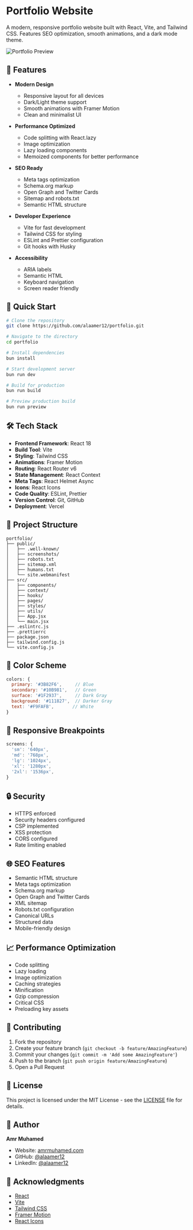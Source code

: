 # Portfolio Website

A modern, responsive portfolio website built with React, Vite, and Tailwind CSS. Features SEO optimization, smooth animations, and a dark mode theme.

![Portfolio Preview](public/screenshots/home.png)

## 🌟 Features

- **Modern Design**
  - Responsive layout for all devices
  - Dark/Light theme support
  - Smooth animations with Framer Motion
  - Clean and minimalist UI

- **Performance Optimized**
  - Code splitting with React.lazy
  - Image optimization
  - Lazy loading components
  - Memoized components for better performance

- **SEO Ready**
  - Meta tags optimization
  - Schema.org markup
  - Open Graph and Twitter Cards
  - Sitemap and robots.txt
  - Semantic HTML structure

- **Developer Experience**
  - Vite for fast development
  - Tailwind CSS for styling
  - ESLint and Prettier configuration
  - Git hooks with Husky

- **Accessibility**
  - ARIA labels
  - Semantic HTML
  - Keyboard navigation
  - Screen reader friendly

## 🚀 Quick Start

```bash
# Clone the repository
git clone https://github.com/alaamer12/portfolio.git

# Navigate to the directory
cd portfolio

# Install dependencies
bun install

# Start development server
bun run dev

# Build for production
bun run build

# Preview production build
bun run preview
```

## 🛠️ Tech Stack

- **Frontend Framework**: React 18
- **Build Tool**: Vite
- **Styling**: Tailwind CSS
- **Animations**: Framer Motion
- **Routing**: React Router v6
- **State Management**: React Context
- **Meta Tags**: React Helmet Async
- **Icons**: React Icons
- **Code Quality**: ESLint, Prettier
- **Version Control**: Git, GitHub
- **Deployment**: Vercel

## 📁 Project Structure

```
portfolio/
├── public/
│   ├── .well-known/
│   ├── screenshots/
│   ├── robots.txt
│   ├── sitemap.xml
│   ├── humans.txt
│   └── site.webmanifest
├── src/
│   ├── components/
│   ├── context/
│   ├── hooks/
│   ├── pages/
│   ├── styles/
│   ├── utils/
│   ├── App.jsx
│   └── main.jsx
├── .eslintrc.js
├── .prettierrc
├── package.json
├── tailwind.config.js
└── vite.config.js
```

## 🎨 Color Scheme

```javascript
colors: {
  primary: '#3B82F6',     // Blue
  secondary: '#10B981',   // Green
  surface: '#1F2937',     // Dark Gray
  background: '#111827',  // Darker Gray
  text: '#F9FAFB',       // White
}
```

## 📱 Responsive Breakpoints

```javascript
screens: {
  'sm': '640px',
  'md': '768px',
  'lg': '1024px',
  'xl': '1280px',
  '2xl': '1536px',
}
```

## 🔒 Security

- HTTPS enforced
- Security headers configured
- CSP implemented
- XSS protection
- CORS configured
- Rate limiting enabled

## 🌐 SEO Features

- Semantic HTML structure
- Meta tags optimization
- Schema.org markup
- Open Graph and Twitter Cards
- XML sitemap
- Robots.txt configuration
- Canonical URLs
- Structured data
- Mobile-friendly design

## 📈 Performance Optimization

- Code splitting
- Lazy loading
- Image optimization
- Caching strategies
- Minification
- Gzip compression
- Critical CSS
- Preloading key assets

## 🤝 Contributing

1. Fork the repository
2. Create your feature branch (`git checkout -b feature/AmazingFeature`)
3. Commit your changes (`git commit -m 'Add some AmazingFeature'`)
4. Push to the branch (`git push origin feature/AmazingFeature`)
5. Open a Pull Request

## 📝 License

This project is licensed under the MIT License - see the [LICENSE](LICENSE) file for details.

## 👤 Author

**Amr Muhamed**
- Website: [amrmuhamed.com](https://amrmuhamed.com)
- GitHub: [@alaamer12](https://github.com/alaamer12)
- LinkedIn: [@alaamer12](https://www.linkedin.com/in/al-aamer-0b0709265/)

## 🙏 Acknowledgments

- [React](https://reactjs.org/)
- [Vite](https://vitejs.dev/)
- [Tailwind CSS](https://tailwindcss.com/)
- [Framer Motion](https://www.framer.com/motion/)
- [React Icons](https://react-icons.github.io/react-icons/)
